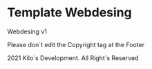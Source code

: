 # Template Webdesing
Webdesing v1

Please don´t edit the Copyright tag at the Footer

2021 Kilo´s Development. All Right´s Reserved 

